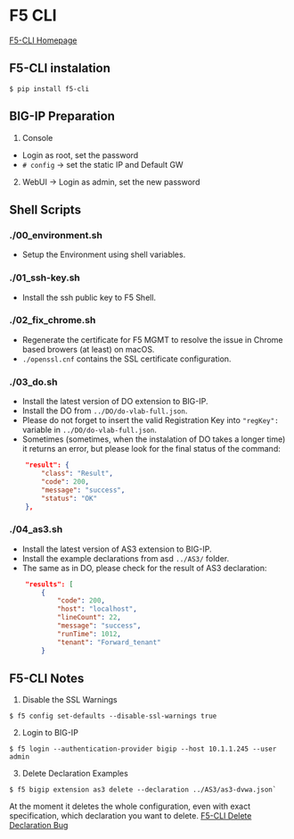 # F5 CLI

[F5-CLI Homepage](https://github.com/f5devcentral/f5-sdk-python)

## F5-CLI instalation

```shell
$ pip install f5-cli
```

## BIG-IP Preparation

1. Console
  * Login as root, set the password
  * `# config` -> set the static IP and Default GW
2. WebUI -> Login as admin, set the new password

## Shell Scripts

### ./00_environment.sh

* Setup the Environment using shell variables.

### ./01_ssh-key.sh

* Install the ssh public key to F5 Shell.

### ./02_fix_chrome.sh

* Regenerate the certificate for F5 MGMT to resolve the issue in Chrome based browers (at least) on macOS. 
* `./openssl.cnf` contains the SSL certificate configuration.

### ./03_do.sh

* Install the latest version of DO extension to BIG-IP.
* Install the DO from `../DO/do-vlab-full.json`.
* Please do not forget to insert the valid Registration Key into `"regKey":` variable in `../DO/do-vlab-full.json`. 
* Sometimes (sometimes, when the instalation of DO takes a longer time) it returns an error, but please look for the final status of the command:

```json
    "result": {
        "class": "Result",
        "code": 200,
        "message": "success",
        "status": "OK"
    },
```

### ./04_as3.sh

* Install the latest version of AS3 extension to BIG-IP.
* Install the example declarations from asd `../AS3/` folder.
* The same as in DO, please check for the result of AS3 declaration:

```json
    "results": [
        {
            "code": 200,
            "host": "localhost",
            "lineCount": 22,
            "message": "success",
            "runTime": 1012,
            "tenant": "Forward_tenant"
        }
```

## F5-CLI Notes

1. Disable the SSL Warnings

```console
$ f5 config set-defaults --disable-ssl-warnings true
```

2. Login to BIG-IP

```console
$ f5 login --authentication-provider bigip --host 10.1.1.245 --user admin
```

3. Delete Declaration Examples

```console
$ f5 bigip extension as3 delete --declaration ../AS3/as3-dvwa.json`
```

At the moment it deletes the whole configuration, even with exact specification, which declaration you want to delete. [F5-CLI Delete Declaration Bug](https://github.com/f5devcentral/f5-cli/issues/12)
